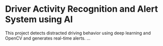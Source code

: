 # Driver Activity Recognition and Alert System using AI
This project detects distracted driving behavior using deep learning and OpenCV and generates real-time alerts.
...
